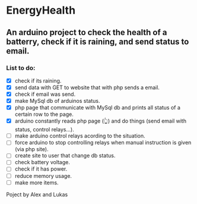 # EnergyHealth
## An arduino project to check the health of a batterry, check if it is raining, and send status to email.

### List to do:<br />
- [x] check if its raining. <br />
- [x] send data with GET to website that with php sends a email. <br /> 
- [x] check if email was send. <br />
- [x] make MySql db of arduinos status. <br />
- [x] php page that communicate with MySql db and prints all status of a certain row to the page. <br />
- [x] arduino constantly reads php page (:point_up_2:) and do things (send email with status, control relays...). <br />
- [ ] make arduino control relays acording to the situation. <br />
- [ ] force arduino to stop controlling relays when manual instruction is given (via php site). <br />
- [ ] create site to user that change db status. <br />
- [ ] check battery voltage. <br />
- [ ] check if it has power. <br />
- [ ] reduce memory usage. <br /> 
- [ ] make more items.

Poject by Alex and Lukas
